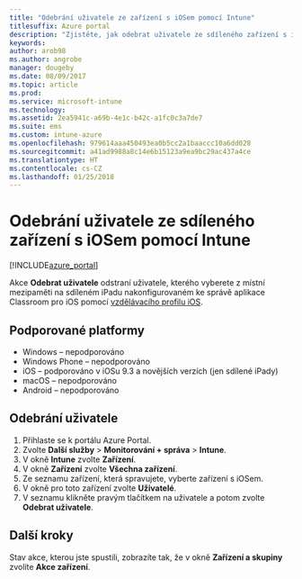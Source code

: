 ```yaml
---
title: "Odebrání uživatele ze zařízení s iOSem pomocí Intune"
titlesuffix: Azure portal
description: "Zjistěte, jak odebrat uživatele ze sdíleného zařízení s iOSem pomocí Intune."
keywords: 
author: arob98
ms.author: angrobe
manager: dougeby
ms.date: 08/09/2017
ms.topic: article
ms.prod: 
ms.service: microsoft-intune
ms.technology: 
ms.assetid: 2ea5941c-a69b-4e1c-b42c-a1fc0c3a7de7
ms.suite: ems
ms.custom: intune-azure
ms.openlocfilehash: 979614aaa450493ea0b5cc2a1baaccc10a6dd028
ms.sourcegitcommit: a41ad9988a8c14e6b15123a9ea9bc29ac437a4ce
ms.translationtype: HT
ms.contentlocale: cs-CZ
ms.lasthandoff: 01/25/2018
---
```

# <a name="remove-a-user-from-a-shared-ios-device-with-intune"></a>Odebrání uživatele ze sdíleného zařízení s iOSem pomocí Intune


[!INCLUDE[azure_portal](./includes/azure_portal.md)]

Akce **Odebrat uživatele** odstraní uživatele, kterého vyberete z místní mezipaměti na sdíleném iPadu nakonfigurovaném ke správě aplikace Classroom pro iOS pomocí [vzdělávacího profilu iOS](education-settings-configure-ios.md). 

## <a name="supported-platforms"></a>Podporované platformy

- Windows – nepodporováno
- Windows Phone – nepodporováno
- iOS – podporováno v iOSu 9.3 a novějších verzích (jen sdílené iPady)
- macOS – nepodporováno
- Android – nepodporováno

## <a name="how-to-remove-a-user"></a>Odebrání uživatele

1. Přihlaste se k portálu Azure Portal.
2. Zvolte **Další služby** > **Monitorování + správa** > **Intune**.
3. V okně **Intune** zvolte **Zařízení**.
4. V okně **Zařízení** zvolte **Všechna zařízení**.
5. Ze seznamu zařízení, která spravujete, vyberte zařízení s iOSem.
6. V okně pro toto zařízení zvolte **Uživatelé**.
7. V seznamu klikněte pravým tlačítkem na uživatele a potom zvolte **Odebrat uživatele**.

## <a name="next-steps"></a>Další kroky

Stav akce, kterou jste spustili, zobrazíte tak, že v okně **Zařízení a skupiny** zvolíte **Akce zařízení**.
